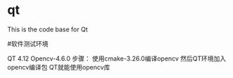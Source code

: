 # qt
This is the code base for Qt


#软件测试环境

QT 4.12
Opencv-4.6.0
步骤：
使用cmake-3.26.0编译opencv
然后QT环境加入opencv编译包
QT就能使用opencv库
